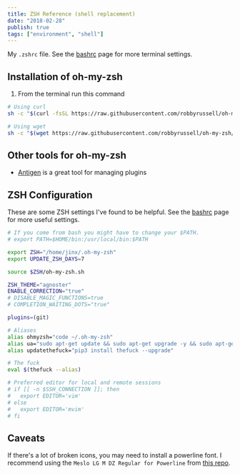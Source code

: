 ```yaml
---
title: ZSH Reference (shell replacement)
date: "2018-02-28"
publish: true
tags: ["environment", "shell"]
---
```


My `.zshrc` file. See the [bashrc](environemt/bashrc) page for more terminal settings.

## Installation of oh-my-zsh

1. From the terminal run this command

```bash
# Using curl
sh -c "$(curl -fsSL https://raw.githubusercontent.com/robbyrussell/oh-my-zsh/master/tools/install.sh)"

# Using wget
sh -c "$(wget https://raw.githubusercontent.com/robbyrussell/oh-my-zsh/master/tools/install.sh -O -)"

```

## Other tools for oh-my-zsh

- [Antigen](https://github.com/zsh-users/antigen) is a great tool for managing plugins

## ZSH Configuration

These are some ZSH settings I've found to be helpful.
See the [bashrc](environment/bashrc) page for more useful settings.

```bash
# If you come from bash you might have to change your $PATH.
# export PATH=$HOME/bin:/usr/local/bin:$PATH

export ZSH="/home/jinx/.oh-my-zsh"
export UPDATE_ZSH_DAYS=7

source $ZSH/oh-my-zsh.sh

ZSH_THEME="agnoster"
ENABLE_CORRECTION="true"
# DISABLE_MAGIC_FUNCTIONS=true
# COMPLETION_WAITING_DOTS="true"

plugins=(git)

# Aliases
alias ohmyzsh="code ~/.oh-my-zsh"
alias ua="sudo apt-get update && sudo apt-get upgrade -y && sudo apt-get autoremove -y && sudo apt-get autoclean -y"
alias updatethefuck="pip3 install thefuck --upgrade"

# The fuck
eval $(thefuck --alias)

# Preferred editor for local and remote sessions
# if [[ -n $SSH_CONNECTION ]]; then
#   export EDITOR='vim'
# else
#   export EDITOR='mvim'
# fi
```

## Caveats

If there's a lot of broken icons, you may need to install a powerline font. I recommend using the `Meslo LG M DZ Regular for Powerline` from [this repo](https://github.com/powerline/fonts).
